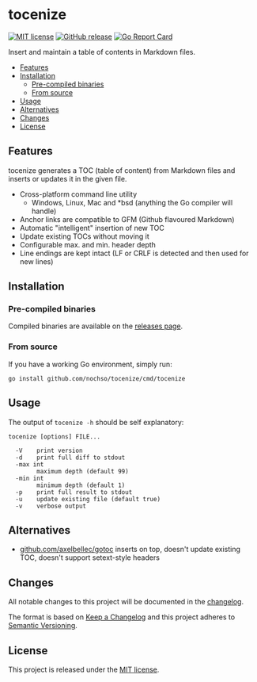 tocenize
========

[![MIT license](https://img.shields.io/badge/license-MIT-blue.svg)](LICENSE)
[![GitHub release](https://img.shields.io/github/release/nochso/tocenize.svg)](https://github.com/nochso/tocenize/releases)
[![Go Report Card](https://goreportcard.com/badge/github.com/nochso/tocenize)](https://goreportcard.com/report/github.com/nochso/tocenize)

Insert and maintain a table of contents in Markdown files.

- [Features](#features)
- [Installation](#installation)
	- [Pre-compiled binaries](#pre-compiled-binaries)
	- [From source](#from-source)
- [Usage](#usage)
- [Alternatives](#alternatives)
- [Changes](#changes)
- [License](#license)


Features
--------

tocenize generates a TOC (table of content) from Markdown files and inserts or
updates it in the given file.

- Cross-platform command line utility
  - Windows, Linux, Mac and *bsd (anything the Go compiler will handle)
- Anchor links are compatible to GFM (Github flavoured Markdown)
- Automatic "intelligent" insertion of new TOC
- Update existing TOCs without moving it
- Configurable max. and min. header depth
- Line endings are kept intact (LF or CRLF is detected and then used for new lines)


Installation
------------


### Pre-compiled binaries

Compiled binaries are available on the [releases page][releases].


### From source

If you have a working Go environment, simply run:

```
go install github.com/nochso/tocenize/cmd/tocenize
```


Usage
-----

The output of `tocenize -h` should be self explanatory:

```
tocenize [options] FILE...

  -V    print version
  -d    print full diff to stdout
  -max int
        maximum depth (default 99)
  -min int
        minimum depth (default 1)
  -p    print full result to stdout
  -u    update existing file (default true)
  -v    verbose output
```


Alternatives
------------

- [github.com/axelbellec/gotoc](https://github.com/axelbellec/gotoc) inserts on
  top, doesn't update existing TOC, doesn't support setext-style headers


Changes
-------

All notable changes to this project will be documented in the [changelog].

The format is based on [Keep a Changelog](http://keepachangelog.com/) and this
project adheres to [Semantic Versioning](http://semver.org/).


License
-------

This project is released under the [MIT license](LICENSE).


[changelog]: CHANGELOG.md
[releases]: https://github.com/nochso/tocenize/releases
[Go]: https://golang.org